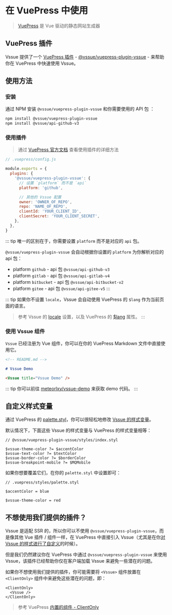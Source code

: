 # 在 VuePress 中使用

> [VuePress](https://vuepress.vuejs.org/zh/) 是 Vue 驱动的静态网站生成器

## VuePress 插件

Vssue 提供了一个 [VuePress 插件](https://vuepress.vuejs.org/zh/plugin/) - [@vssue/vuepress-plugin-vssue](https://www.npmjs.com/package/@vssue/vuepress-plugin-vssue) - 来帮助你在 VuePress 中快速使用 Vssue。

## 使用方法

### 安装

通过 NPM 安装 `@vssue/vuepress-plugin-vssue` 和你需要使用的 API 包 ：

```bash
npm install @vssue/vuepress-plugin-vssue
npm install @vssue/api-github-v3
```

### 使用插件

> 通过 [VuePress 官方文档](https://vuepress.vuejs.org/zh/plugin/using-a-plugin.html) 查看使用插件的详细方法

```js
// .vuepress/config.js

module.exports = {
  plugins: {
    '@vssue/vuepress-plugin-vssue': {
      // 设置 `platform` 而不是 `api`
      platform: 'github',

      // 其他的 Vssue 配置
      owner: 'OWNER_OF_REPO',
      repo: 'NAME_OF_REPO',
      clientId: 'YOUR_CLIENT_ID',
      clientSecret: 'YOUR_CLIENT_SECRET',
    },
  },
}
```

::: tip
唯一的区别在于，你需要设置 `platform` 而不是对应的 `api` 包。

`@vssue/vuepress-plugin-vssue` 会自动根据你设置的 `platform` 为你解析对应的 api 包：

- platform `github` - api 包 `@vssue/api-github-v3`
- platform `gitlab` - api 包 `@vssue/api-gitlab-v4`
- platform `bitbucket` - api 包 `@vssue/api-bitbucket-v2`
- platform `gitee` - api 包 `@vssue/api-gitee-v5`
:::

::: tip
如果你不设置 `locale`，Vssue 会自动使用 VuePress 的 `$lang` 作为当前页面的语言。

> 参考 Vssue 的 [locale](../options/README.md#locale) 设置，以及 VuePress 的 [$lang](https://vuepress.vuejs.org/zh/guide/global-computed.html#lang) 属性。
:::

### 使用 Vssue 组件

`Vssue` 已经注册为 Vue 组件，你可以在你的 VuePress Markdown 文件中直接使用它。

```md
<!-- README.md -->

# Vssue Demo

<Vssue title="Vssue Demo" />
```

::: tip
你可以前往 [meteorlxy/vssue-demo](https://github.com/meteorlxy/vssue-demo) 来获取 demo 代码。
:::

## 自定义样式变量

通过 VuePress 的 [palette.styl](https://vuepress.vuejs.org/zh/config/#palette-styl)，你可以很轻松地修改 [Vssue 的样式变量](./styles.md#使用样式变量来自定义-vssue)。

默认情况下，下面这些 Vssue 的样式变量与 VuePress 的样式变量相等：

```stylus
// @vssue/vuepress-plugin-vssue/styles/index.styl

$vssue-theme-color ?= $accentColor
$vssue-text-color ?= $textColor
$vssue-border-color ?= $borderColor
$vssue-breakpoint-mobile ?= $MQMobile
```

如果你想要覆盖它们，在你的 `palette.styl` 中设置即可：

```stylus
// .vuepress/styles/palette.styl

$accentColor = blue

$vssue-theme-color = red
```

## 不想使用我们提供的插件？

Vssue 是适配 SSR 的，所以你可以不使用 `@vssue/vuepress-plugin-vssue`，而是像其他 Vue 插件 / 组件一样，在 VuePress 中直接引入 Vssue（尤其是在你[对 Vssue 的样式进行了自定义](./styles.md#use-source-code-of-vssue-styles)的时候）。

但是我们仍然建议你在 VuePress 中通过 `@vssue/vuepress-plugin-vssue` 来使用 Vssue，该插件已经帮助你仅在客户端加载 Vssue 来避免一些潜在的问题。

如果你不想使用我们提供的插件，你可能需要将 `<Vssue>` 组件放置在 `<ClientOnly>` 组件中来避免这些潜在的问题，即：

```vue
<ClientOnly>
  <Vssue />
</ClientOnly>
```

> 参考 VuePress [内置的组件 - ClientOnly](https://vuepress.vuejs.org/zh/guide/using-vue.html#clientonly)
